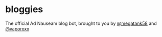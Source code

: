 # bloggies

The official Ad Nauseam blog bot, brought to you by [@megatank58] and [@vaporoxx]

[@megatank58]: https://github.com/megatank58
[@vaporoxx]: https://github.com/vaporoxx
